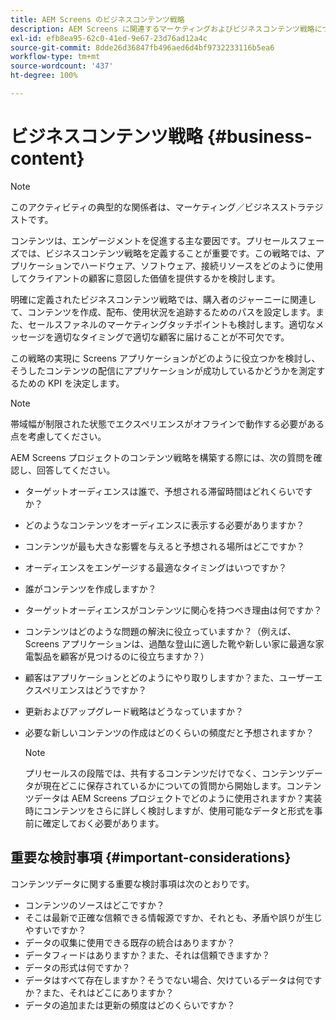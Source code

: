 ```yaml
---
title: AEM Screens のビジネスコンテンツ戦略
description: AEM Screens に関連するマーケティングおよびビジネスコンテンツ戦略について詳しく説明します。
exl-id: efb8ea95-62c0-41ed-9e67-23d76ad12a4c
source-git-commit: 8dde26d36847fb496aed6d4bf9732233116b5ea6
workflow-type: tm+mt
source-wordcount: '437'
ht-degree: 100%

---
```


# ビジネスコンテンツ戦略 {#business-content}

>[!NOTE]
>
>このアクティビティの典型的な関係者は、マーケティング／ビジネスストラテジストです。

コンテンツは、エンゲージメントを促進する主な要因です。プリセールスフェーズでは、ビジネスコンテンツ戦略を定義することが重要です。この戦略では、アプリケーションでハードウェア、ソフトウェア、接続リソースをどのように使用してクライアントの顧客に意図した価値を提供するかを検討します。

明確に定義されたビジネスコンテンツ戦略では、購入者のジャーニーに関連して、コンテンツを作成、配布、使用状況を追跡するためのパスを設定します。また、セールスファネルのマーケティングタッチポイントも検討します。適切なメッセージを適切なタイミングで適切な顧客に届けることが不可欠です。

この戦略の実現に Screens アプリケーションがどのように役立つかを検討し、そうしたコンテンツの配信にアプリケーションが成功しているかどうかを測定するための KPI を決定します。

>[!NOTE]
>
>帯域幅が制限された状態でエクスペリエンスがオフラインで動作する必要がある点を考慮してください。

AEM Screens プロジェクトのコンテンツ戦略を構築する際には、次の質問を確認し、回答してください。

* ターゲットオーディエンスは誰で、予想される滞留時間はどれくらいですか？
* どのようなコンテンツをオーディエンスに表示する必要がありますか？
* コンテンツが最も大きな影響を与えると予想される場所はどこですか？
* オーディエンスをエンゲージする最適なタイミングはいつですか？
* 誰がコンテンツを作成しますか？
* ターゲットオーディエンスがコンテンツに関心を持つべき理由は何ですか？
* コンテンツはどのような問題の解決に役立っていますか？（例えば、Screens アプリケーションは、過酷な登山に適した靴や新しい家に最適な家電製品を顧客が見つけるのに役立ちますか？）
* 顧客はアプリケーションとどのようにやり取りしますか？また、ユーザーエクスペリエンスはどうですか？
* 更新およびアップグレード戦略はどうなっていますか？
* 必要な新しいコンテンツの作成はどのくらいの頻度だと予想されますか？

  >[!NOTE]
  >
  >プリセールスの段階では、共有するコンテンツだけでなく、コンテンツデータが現在どこに保存されているかについての質問から開始します。コンテンツデータは AEM Screens プロジェクトでどのように使用されますか？実装時にコンテンツをさらに詳しく検討しますが、使用可能なデータと形式を事前に確定しておく必要があります。

## 重要な検討事項 {#important-considerations}

コンテンツデータに関する重要な検討事項は次のとおりです。

* コンテンツのソースはどこですか？
* そこは最新で正確な信頼できる情報源ですか、それとも、矛盾や誤りが生じやすいですか？
* データの収集に使用できる既存の統合はありますか？
* データフィードはありますか？また、それは信頼できますか？
* データの形式は何ですか？
* データはすべて存在しますか？そうでない場合、欠けているデータは何ですか？また、それはどこにありますか？
* データの追加または更新の頻度はどのくらいですか？

